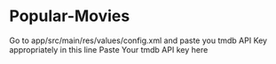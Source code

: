 # Popular-Movies

Go to app/src/main/res/values/config.xml and paste you tmdb API Key appropriately in this line
<string name="APIKEY">Paste Your tmdb API key here</string>
